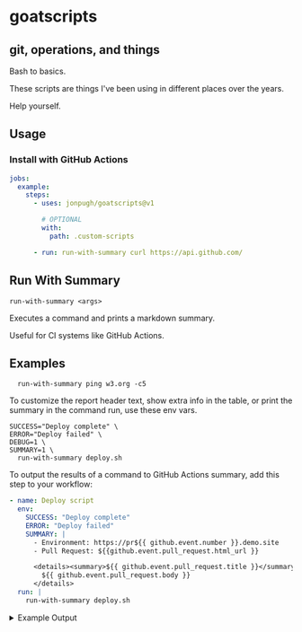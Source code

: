 # goatscripts
## git, operations, and things
Bash to basics.

These scripts are things I've been using in different places over the years.

Help yourself.

## Usage

### Install with GitHub Actions

```yml
jobs:
  example:
    steps:
      - uses: jonpugh/goatscripts@v1

        # OPTIONAL
        with:
          path: .custom-scripts

      - run: run-with-summary curl https://api.github.com/
```

## Run With Summary

`run-with-summary <args>`

Executes a command and prints a markdown summary. 

Useful for CI systems like GitHub Actions. 

## Examples

```shell
  run-with-summary ping w3.org -c5
```

To customize the report header text, show extra info in the table, or print the summary in the command run, use these env vars.

```shell
SUCCESS="Deploy complete" \
ERROR="Deploy failed" \
DEBUG=1 \
SUMMARY=1 \
  run-with-summary deploy.sh
```

To output the results of a command to GitHub Actions summary, add this step to your workflow:

```yaml
- name: Deploy script
  env: 
    SUCCESS: "Deploy complete"
    ERROR: "Deploy failed"
    SUMMARY: |
      - Environment: https://pr${{ github.event.number }}.demo.site
      - Pull Request: ${{github.event.pull_request.html_url }}

      <details><summary>${{ github.event.pull_request.title }}</summary>
        ${{ github.event.pull_request.body }}
      </details>
  run: |
    run-with-summary deploy.sh
```

<details>
<summary>Example Output</summary>

# Command complete

Any markdown at all can be put into the SUMMARY env var.

```
ping w3.org -c5
```

```
PING w3.org (104.18.22.19): 56 data bytes
64 bytes from 104.18.22.19: icmp_seq=0 ttl=59 time=9.480 ms
64 bytes from 104.18.22.19: icmp_seq=1 ttl=59 time=13.510 ms
64 bytes from 104.18.22.19: icmp_seq=2 ttl=59 time=12.989 ms
64 bytes from 104.18.22.19: icmp_seq=3 ttl=59 time=15.017 ms
64 bytes from 104.18.22.19: icmp_seq=4 ttl=59 time=13.225 ms

--- w3.org ping statistics ---
5 packets transmitted, 5 packets received, 0.0% packet loss
round-trip min/avg/max/stddev = 9.480/12.844/15.017/1.825 ms
```

| Command    | `ping w3.org -c5`
|------------|-----------------------
| Exit Code  | `0`
| Start Time | 2025-10-03 07:24:40 EDT
| End Time   | 2025-10-03 07:24:40 EDT
| Duration   | 4s
| User       | jonpugh 
| Host       | macbookpro.lan
| Directory  | /Users/jonpugh/Work/Operations/goatscripts

</details>
